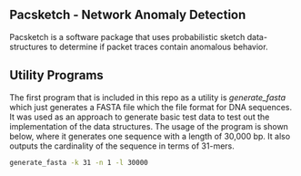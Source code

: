 ## Pacsketch - Network Anomaly Detection

Pacsketch is a software package that uses probabilistic sketch data-structures to determine if packet traces contain anomalous behavior.


## Utility Programs

The first program that is included in this repo as a utility is *generate_fasta* which just generates a FASTA file which the file format for DNA sequences. It was used as an approach to generate basic test data to test out the implementation of the data structures. The usage of the program is shown below, where it generates one sequence with a length of 30,000 bp. It also outputs the cardinality of the sequence in terms of 31-mers.

```sh
generate_fasta -k 31 -n 1 -l 30000
```